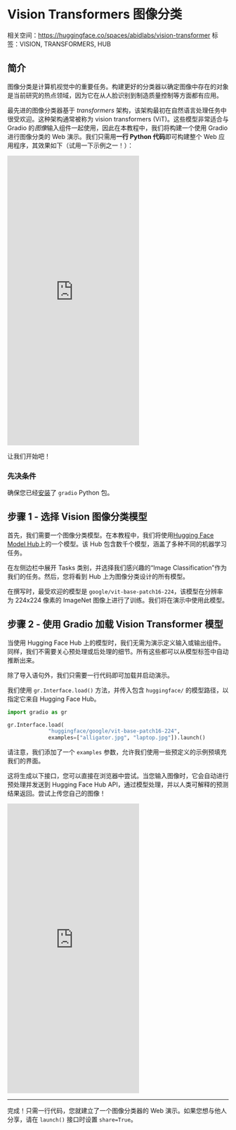 # Vision Transformers 图像分类

相关空间：https://huggingface.co/spaces/abidlabs/vision-transformer
标签：VISION, TRANSFORMERS, HUB

## 简介

图像分类是计算机视觉中的重要任务。构建更好的分类器以确定图像中存在的对象是当前研究的热点领域，因为它在从人脸识别到制造质量控制等方面都有应用。

最先进的图像分类器基于 *transformers* 架构，该架构最初在自然语言处理任务中很受欢迎。这种架构通常被称为 vision transformers (ViT)。这些模型非常适合与 Gradio 的*图像*输入组件一起使用，因此在本教程中，我们将构建一个使用 Gradio 进行图像分类的 Web 演示。我们只需用**一行 Python 代码**即可构建整个 Web 应用程序，其效果如下（试用一下示例之一！）：

<iframe src="https://abidlabs-vision-transformer.hf.space" frameBorder="0" height="660" title="Gradio app" class="container p-0 flex-grow space-iframe" allow="accelerometer; ambient-light-sensor; autoplay; battery; camera; document-domain; encrypted-media; fullscreen; geolocation; gyroscope; layout-animations; legacy-image-formats; magnetometer; microphone; midi; oversized-images; payment; picture-in-picture; publickey-credentials-get; sync-xhr; usb; vr ; wake-lock; xr-spatial-tracking" sandbox="allow-forms allow-modals allow-popups allow-popups-to-escape-sandbox allow-same-origin allow-scripts allow-downloads"></iframe>

让我们开始吧！

### 先决条件

确保您已经[安装](/getting_started)了 `gradio` Python 包。

## 步骤 1 - 选择 Vision 图像分类模型

首先，我们需要一个图像分类模型。在本教程中，我们将使用[Hugging Face Model Hub](https://huggingface.co/models?pipeline_tag=image-classification)上的一个模型。该 Hub 包含数千个模型，涵盖了多种不同的机器学习任务。

在左侧边栏中展开 Tasks 类别，并选择我们感兴趣的“Image Classification”作为我们的任务。然后，您将看到 Hub 上为图像分类设计的所有模型。

在撰写时，最受欢迎的模型是 `google/vit-base-patch16-224`，该模型在分辨率为 224x224 像素的 ImageNet 图像上进行了训练。我们将在演示中使用此模型。

## 步骤 2 - 使用 Gradio 加载 Vision Transformer 模型

当使用 Hugging Face Hub 上的模型时，我们无需为演示定义输入或输出组件。同样，我们不需要关心预处理或后处理的细节。所有这些都可以从模型标签中自动推断出来。

除了导入语句外，我们只需要一行代码即可加载并启动演示。

我们使用 `gr.Interface.load()` 方法，并传入包含 `huggingface/` 的模型路径，以指定它来自 Hugging Face Hub。

```python
import gradio as gr

gr.Interface.load(
             "huggingface/google/vit-base-patch16-224",
             examples=["alligator.jpg", "laptop.jpg"]).launch()
```

请注意，我们添加了一个 `examples` 参数，允许我们使用一些预定义的示例预填充我们的界面。

这将生成以下接口，您可以直接在浏览器中尝试。当您输入图像时，它会自动进行预处理并发送到 Hugging Face Hub API，通过模型处理，并以人类可解释的预测结果返回。尝试上传您自己的图像！

<iframe src="https://abidlabs-vision-transformer.hf.space" frameBorder="0" height="660" title="Gradio app" class="container p-0 flex-grow space-iframe" allow="accelerometer; ambient-light-sensor; autoplay; battery; camera; document-domain; encrypted-media; fullscreen; geolocation; gyroscope; layout-animations; legacy-image-formats; magnetometer; microphone; midi; oversized-images; payment; picture-in-picture; publickey-credentials-get; sync-xhr; usb; vr ; wake-lock; xr-spatial-tracking" sandbox="allow-forms allow-modals allow-popups allow-popups-to-escape-sandbox allow-same-origin allow-scripts allow-downloads"></iframe>

----------

完成！只需一行代码，您就建立了一个图像分类器的 Web 演示。如果您想与他人分享，请在 `launch()` 接口时设置 `share=True`。

